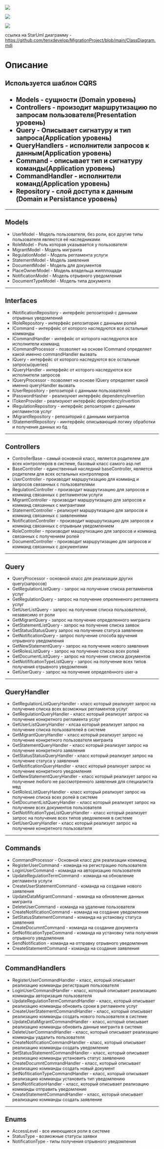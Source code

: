 
![](https://github.com/tenxdevelop/MigrationProject/blob/main/ClassDiagramSource/CD1.png)


![](https://github.com/tenxdevelop/MigrationProject/blob/main/ClassDiagramSource/CD2.png)

![](https://github.com/tenxdevelop/MigrationProject/blob/main/ClassDiagramSource/CD3.png)

ссылка на StarUml диаграмму - https://github.com/tenxdevelop/MigrationProject/blob/main/ClassDiagram.mdj

<h1>Описание</h1>
<h2>Используется шаблон CQRS<h2>
<ul>
    <li>Models - сущности (Domain уровень)</li>
    <li>Controllers - произодит маршрутизацию по запросам пользователя(Presentation уровень)</li>
    <li>Query - Описывает сигнатуру и тип запроса(Application уровень)</li>
    <li>QueryHandlers - исполнители запросов к данным(Application уровень)</li>
    <li>Command - описывает тип и сигнатуру команды(Application уровень)</li>
    <li>CommandHandler - исполнители команд(Application уровень)</li>
    <li>Repository - слой доступа к данным (Domain и Persistance уровень)</li>
</ul>
<hr />
<h2>Models</h2>
<ul>
    <li>UserModel - Модель пользователя, без роли, все другие типы пользователя являются её наследниками</li>
    <li>RoleModel - Роль которая указывается у пользователя</li>
    <li>MigrantModel - Модель мигранта</li>
    <li>RegulationModel - Модель регламента услуги</li>
    <li>StatementModel - Модель заявления</li>
    <li>DocumentModel - Модель для документов</li>
    <li>PlaceOwnerModel - Модель владельца жилплощади</li>
    <li>NotificationModel - Модель отрывного уведомления</li>
    <li>DocumentTypeModel - Модель типа документа</li>
</ul>
<hr />
<h2>Interfaces</h2>
<ul>
    <li>INotificationRepository - интерфейс репозиторий с данными отрывных уведомлений</li>
    <li>IRoleRepository - интерфейс репозитория с данными ролей </li>
    <li>ICommand - интерфейс от которого наследуются все остальные комманды</li>
    <li>ICommandHandler - интефейс от которого наследуются все исполнители комманд</li>
    <li>ICommandProcessor - позволяет на основе ICommand определяет какой именно commandHandler вызвать</li>
    <li>IQuery - интерфейс от которого наследуются все остальные запросы(queries)</li>
    <li>IQueryHandler - интерфейс от которого наследуются все исполнители запросов</li>
    <li>IQueryProcessor - позволяет на основе IQuery определяет какой именно queryHandler вызвать</li>
    <li>IUserRepository - репозиторй с данными пользователей</li>
    <li>IPasswordHasher - реализуюет интерфейс dependencyInvertion</li>
    <li>ITokenProvider - реализуюет интерфейс dependencyInvertion</li>
    <li>IRegulationRepository - интерфейс репозитория с данными регламентов услуг</li>
    <li>IMigrantRepository - репозиторий с данными мигрантов</li>
    <li>IStatementRepository - иинтерфейс описывающий логику обработки и получения данных из бд </li>
</ul>
<hr />
<h2>Controllers</h2>
<ul>
    <li>ControllerBase - самый основной класс, является родителем для всех контроллеров в системе, базовый класс самого asp.net</li>
    <li>BaseController - единственный наследний baseController, является родителем для всех остальных контроллеров</li>
    <li>UserController - производит маршрутизацию для комманд и запросов связанных с пользователями</li>
    <li>RegulationController - производит машрутизацию для запросов и комманд связанных с регламентом услуги</li>
    <li>MigrantController - производит маршрутизацию для запросов и комманд связанных с мигрантами</li>
    <li>StatementController - реализует маршрутизацию для запросов и комманд связанных с заявлениями</li>
    <li>NotificationController - производит маршрутизацию для запросов и комманд связанных с отрывным уведомлением</li>
    <li>RoleController - производит машрутизацию для запросов и комманд связанных с получением ролей</li>
    <li>DocumentController - производит маршрутизацию для запросов и комманд связанных с документами</li>
</ul>
<hr />
<h2>Query</h2>
<ul>
    <li>QueryProcessor - основной класс для реализации других query(запросов)</li>
    <li>GetRegulationListQuery - запрос на получение списка регламентов услуг</li>
    <li>GetRegulationQuery - запрос на получение опрелененого регламента услуг</li> 
    <li>GetUserListQuery - запрос на получение списка пользователей, независимо от роли</li>
    <li>GetMigrantQuery - запрос на получение определенного мигранта</li>
    <li>GetStatementListQuery - запрос на получение списка заявок</li>
    <li>GetStatusStatusQuery запрос на получение статуса заявление</li>
    <li>GetNotificationQuery - запрос получение способа вручения отрывного уведомления </li>
    <li>GetNewStatementQuery - запрос на получение нового заявления</li>
    <li>GetRolesListQuery - запрос на получение списка всех ролей</li>
    <li>GetDocumentListQuery -  запрос на получения списка документов</li>
    <li>GetNotififcationTypeListQuery - запрос на получение всех типов получения отрывного уведомления</li>
    <li>GetUserQuery - запрос на получение определённого user-a</li>
</ul>
<hr />
<h2>QueryHandler</h2>
<ul>
    <li>GetRegulationListQueryHandler - класс который реализует запрос на получение списка всех возможных регламентов услуг</li>
    <li>GetRegulationQueryHandler - класс который реализует запрос на получение конкретного регламента услуг</li>
    <li>GetUserListQueryHandler - клсаа который реализует запрос на получение списка пользователей в системе</li>
    <li>GetMigrantQueryHandler - класс который реализует запрос на получение конкретного пользователя мигранта</li>
    <li>GetStatementQueryHandler - класс который реализует запрос на получение конкретного заявления</li>
    <li>GetStatusStatusQueryHandler - класс который реализует запрос на получение статуса у заявления</li>
    <li>GetNotificationQueryHandler - класс который реализует запрос на получение конкретного уведомления</li>
    <li>GetNewStatementQueryHandler - класс который реализует запрос на получение любого не рассмотренного заявления для специалиста мвд</li>
    <li>GetRolesListQueryHandler - класс который реализует запрос на получение списка всех ролей в системе</li>
    <li>GetDocumentListQueryHandler - класс который реализует запрос на получение всех документов пользователя</li>
    <li>GetNotififcationTypeListQueryHandler - класс который реализует запрос на получение всех типов уведомления в системе</li>
    <li>GetUserQueryHandler - класс который реализует запрос на получение конкретного пользователя</li>
</ul>
<hr />
<h2>Commands</h2>
<ul>
    <li>CommandProcessor - Основной класс для реализации комманд</li>
    <li>RegisterUserCommand - команда на регистрацию пользователя</li>
    <li>LoginUserCommand - команда на авторизацию пользователя</li>
    <li>UpdateRegulationTermCommand - команда на обновление регламента услуги</li>
    <li>CreateUserStatementCommand - команда на создание нового заявления</li>
    <li>UpdateDataMigrantCommand - команда на обновление данных мигранта</li>
    <li>DeleteUserCommand - команда на удаление пользователя</li>
    <li>CreateNotificationCommand - команда на создание уведомления</li>
    <li>SetStatusStatementCommand - команда на установку статуса заявления</li>
    <li>CreateDocumntCommand - команда на создание документа</li>
    <li>SetNofiticationTypeCommand - команда на установку типа получения отрывного уведомления</li>
    <li>SendNotification - команда на отправку отрывного уведомления</li>
    <li>CreateStatementCommand - команда на создание заявления</li>
</ul>
<hr />
<h2>CommandHandlers</h2>
<ul>
    <li>RegisterUserCommandHandler - класс, который описывает реализацию комманды регистрация пользователя</li>
    <li>LoginUserCommandHandler - класс, который описывает реализацию комманды авторизация пользователя</li>
    <li>UpdateRegulationTermCommandHandler - класс, который описывает реализацию комманды обновить сроки в регламенте услуг</li>
    <li>CreateUserStatementCommandHandler - класс, который описывает реализацию комманды создать нового пользователя в системе</li>
    <li>UpdateDataMigrantCommandHandler - класс, который описывает реализацию комманды обновить данные мигранта в системе</li>
    <li>DeleteUserCommandHandler - класс, который описывает реализацию комманды уадалить пользователя</li>
    <li>CreateNotificationCommandHandler - класс, который описывает реализацию комманды создать уведомление</li>
    <li>SetStatusStatementCommandHandler - класс, который описывает реализацию комманды установить статус заявлению</li>
    <li>CreateDocumntCommandHandler - класс, который описывает реализацию комманды создать новый документ</li>
    <li>SetNofiticationTypeCommandHandler - класс, который описывает реализацию комманды установить тип уведомлению</li>
    <li>SendNotificationHandler - класс, который описывает реализацию комманды отправить уведомление</li>
    <li>CreateStatementCommandHandler - класс, который описывает реализацию комманды создать заявление</li>
</ul>
<hr />
<h2>Enums</h2>
<ul>
    <li>AccessLevel - все имеющиеся роли в системе</li>
    <li>StatusType - возможные статусы заявки</li>
    <li>NotificationType - типы получения отрывного уведомления</li>
</ul>
